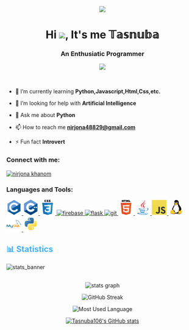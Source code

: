 <p align="center">
  <img src="https://steamuserimages-a.akamaihd.net/ugc/987884882627897716/C93D0286765DEE129571DE5CFAE5EC69E3F9294F/" width="1020">
</p>


<h1 align="center">Hi <img src="https://i.pinimg.com/originals/c1/e9/51/c1e95172d8c115d66148cb9ad68c1c74.gif" width="30">, It's me 𝕋𝕒𝕤𝕟𝕦𝕓𝕒</h1>
<h3 align="center">An Enthusiatic Programmer</h3>

<p align="center">
  <img src="https://media1.giphy.com/media/JTVWACMOESFcA1oewp/giphy.gif?cid=6c09b9521df2da746ec4808d068ed0b593728cf022b582c1&rid=giphy.gif&ct=s" width="260">
</p>

<!-- <a href="https://ibb.co/LzjLpzN"><img src="https://i.ibb.co/zh9yfh6/github-header-image-1.png" alt="github-header-image-1" border="0" width="700"</a>
<img align="right" alt="Coding" width="400" src="https://media1.giphy.com/media/JTVWACMOESFcA1oewp/giphy.gif?cid=6c09b9521df2da746ec4808d068ed0b593728cf022b582c1&rid=giphy.gif&ct=s">
<img src="https://media.tenor.com/74l5y1hUdtwAAAAj/pokemon.gif" width="160">
<img align="right" alt="Coding" width="300" src="https://steamuserimages-a.akamaihd.net/ugc/1631947648964785474/81CBA15178466DD47195A239232202E78987B714/?imw=637&imh=358&ima=fit&impolicy=Letterbox&imcolor=%23000000&letterbox=true"> -->


<p align="left"> <a href="https://twitter.com/" target="blank"><img src="https://img.shields.io/twitter/follow/?logo=twitter&style=for-the-badge" alt="" /></a> </p>

- 🌱 I’m currently learning **Python,Javascript,Html,Css,etc.**

- 🤝 I’m looking for help with **Artificial Intelligence**

- 💬 Ask me about **Python**

- 📫 How to reach me **nirjona48829@gmail.com**

- ⚡ Fun fact **Introvert**

<h3 align="left">Connect with me:</h3>
<p align="left">
<a href="https://fb.com/nirjona khanom" target="blank"><img align="center" src="https://raw.githubusercontent.com/rahuldkjain/github-profile-readme-generator/master/src/images/icons/Social/facebook.svg" alt="nirjona khanom" height="30" width="40" /></a>
</p>

<h3 align="left">Languages and Tools:</h3>
<p align="left"> <a href="https://www.cprogramming.com/" target="_blank" rel="noreferrer"> <img src="https://raw.githubusercontent.com/devicons/devicon/master/icons/c/c-original.svg" alt="c" width="40" height="40"/> </a> <a href="https://www.w3schools.com/cpp/" target="_blank" rel="noreferrer"> <img src="https://raw.githubusercontent.com/devicons/devicon/master/icons/cplusplus/cplusplus-original.svg" alt="cplusplus" width="40" height="40"/> </a> <a href="https://www.w3schools.com/css/" target="_blank" rel="noreferrer"> <img src="https://raw.githubusercontent.com/devicons/devicon/master/icons/css3/css3-original-wordmark.svg" alt="css3" width="40" height="40"/> </a> <a href="https://firebase.google.com/" target="_blank" rel="noreferrer"> <img src="https://www.vectorlogo.zone/logos/firebase/firebase-icon.svg" alt="firebase" width="40" height="40"/> </a> <a href="https://flask.palletsprojects.com/" target="_blank" rel="noreferrer"> <img src="https://www.vectorlogo.zone/logos/pocoo_flask/pocoo_flask-icon.svg" alt="flask" width="40" height="40"/> </a> <a href="https://git-scm.com/" target="_blank" rel="noreferrer"> <img src="https://www.vectorlogo.zone/logos/git-scm/git-scm-icon.svg" alt="git" width="40" height="40"/> </a> <a href="https://www.w3.org/html/" target="_blank" rel="noreferrer"> <img src="https://raw.githubusercontent.com/devicons/devicon/master/icons/html5/html5-original-wordmark.svg" alt="html5" width="40" height="40"/> </a> <a href="https://www.java.com" target="_blank" rel="noreferrer"> <img src="https://raw.githubusercontent.com/devicons/devicon/master/icons/java/java-original.svg" alt="java" width="40" height="40"/> </a> <a href="https://developer.mozilla.org/en-US/docs/Web/JavaScript" target="_blank" rel="noreferrer"> <img src="https://raw.githubusercontent.com/devicons/devicon/master/icons/javascript/javascript-original.svg" alt="javascript" width="40" height="40"/> </a> <a href="https://www.linux.org/" target="_blank" rel="noreferrer"> <img src="https://raw.githubusercontent.com/devicons/devicon/master/icons/linux/linux-original.svg" alt="linux" width="40" height="40"/> </a> <a href="https://www.mysql.com/" target="_blank" rel="noreferrer"> <img src="https://raw.githubusercontent.com/devicons/devicon/master/icons/mysql/mysql-original-wordmark.svg" alt="mysql" width="40" height="40"/> </a> <a href="https://www.python.org" target="_blank" rel="noreferrer"> <img src="https://raw.githubusercontent.com/devicons/devicon/master/icons/python/python-original.svg" alt="python" width="40" height="40"/> </a> </p>

<!-- <p><img align="left" src="https://github-readme-stats.vercel.app/api/top-langs?username=Tasnuba106&show_icons=true&locale=en&layout=compact" alt="Tasnuba106" /></p> -->

<!-- Statistics -->

<h2 style="color: #44AEFB">📊 Statistics</h2>

![stats_banner](https://user-images.githubusercontent.com/78341798/194534778-d662496c-ae00-4e8d-ae9b-b90912054e7f.gif)

<!-- Begin Stats Cards -->
<!-- Resources:  -->
<!-- Github & Languages Stats: https://github.com/anuraghazra/github-readme-stats --> 
<!-- Streak Stats: https://github.com/denvercoder1/github-readme-streak-stats -->
<!-- Change the value after ?username= to your GitHub username. -->
<br clear="both">

<div class="stats" align="center">
  
  <img src="https://github-readme-stats.vercel.app/api?hide_title=false&hide_rank=false&show_icons=true&include_all_commits=true&count_private=true&disable_animations=false&theme=algolia&locale=en&border_radius=20&username=Tasnuba106" alt="stats graph"/>
  
  ![GitHub Streak](https://streak-stats.demolab.com?user=Tasnuba106&count_public=true&theme=algolia&border_radius=20)
  
  ![Most Used Language](https://github-readme-stats.vercel.app/api/top-langs/?username=Tasnuba106&locale=en&layout=compact&show_icons=true&theme=algolia&border_radius=20)
  
  [![Tasnuba106's GitHub stats](https://stats.quine.sh/Tasnuba106/github)](https://quine.sh)

  </div>
<!--  End Stats Cards -->
